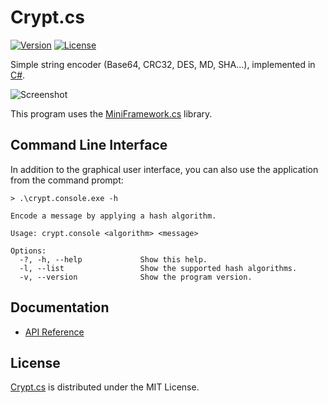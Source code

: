 # Crypt.cs
[![Version](http://img.shields.io/badge/release-v0.4.1-blue.svg?style=flat-square)](https://github.com/cedx/crypt.cs) [![License](http://img.shields.io/badge/license-MIT-red.svg?style=flat-square)](https://raw.githubusercontent.com/cedx/crypt.cs/master/LICENSE.txt)

Simple string encoder (Base64, CRC32, DES, MD, SHA...), implemented in [C#](https://www.microsoft.com/net).  

![Screenshot](http://dev.belin.io/crypt.cs/img/screenshot.png)

This program uses the [MiniFramework.cs](https://github.com/cedx/miniframework.cs) library.

## Command Line Interface
In addition to the graphical user interface, you can also use the application from the command prompt:

```
> .\crypt.console.exe -h

Encode a message by applying a hash algorithm.

Usage: crypt.console <algorithm> <message>

Options:
  -?, -h, --help             Show this help.
  -l, --list                 Show the supported hash algorithms.
  -v, --version              Show the program version.
```

## Documentation
- [API Reference](http://dev.belin.io/crypt.cs/api)

## License
[Crypt.cs](https://github.com/cedx/crypt.cs) is distributed under the MIT License.
